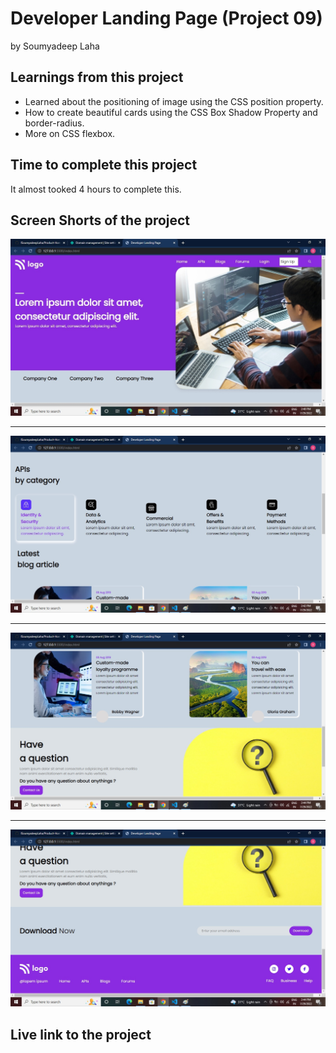 # Developer Landing Page (Project 09)

by Soumyadeep Laha

## Learnings from this project

- Learned about the positioning of image using the CSS position property.
- How to create beautiful cards using the CSS Box Shadow Property and border-radius.
- More on CSS flexbox.

## Time to complete this project 

It almost tooked 4 hours to complete this.

## Screen Shorts of the project

![](./Screens/Screen1.jpg)

---

![](./Screens/Screen2.jpg)

---

![](./Screens/Screen3.jpg)

---

![](./Screens/Screen4.jpg)

## Live link to the project


